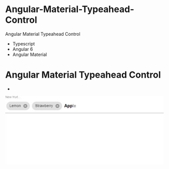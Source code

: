 # Angular-Material-Typeahead-Control
Angular Material Typeahead Control

* Typescript
* Angular 6 
* Angular Material


# Angular Material Typeahead Control
-
![](images/typeahead004.JPG?raw=true)

